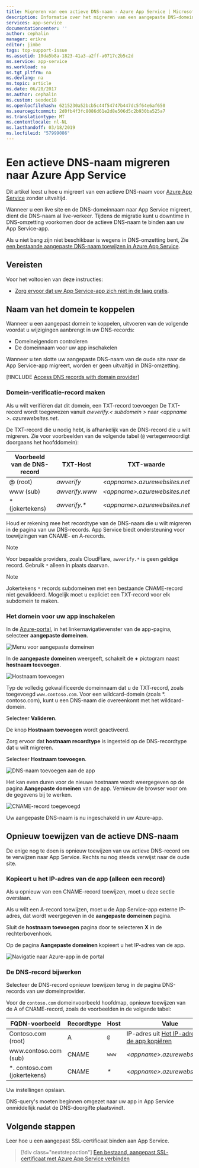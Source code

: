 ```yaml
---
title: Migreren van een actieve DNS-naam - Azure App Service | Microsoft Docs
description: Informatie over het migreren van een aangepaste DNS-domeinnaam al aan een live site naar Azure App Service zonder uitvaltijd toegewezen is.
services: app-service
documentationcenter: ''
author: cephalin
manager: erikre
editor: jimbe
tags: top-support-issue
ms.assetid: 10da5b8a-1823-41a3-a2ff-a0717c2b5c2d
ms.service: app-service
ms.workload: na
ms.tgt_pltfrm: na
ms.devlang: na
ms.topic: article
ms.date: 06/28/2017
ms.author: cephalin
ms.custom: seodec18
ms.openlocfilehash: 6215230a52bcb5c44f54747b447dc5f64e6af650
ms.sourcegitcommit: 2d0fb4f3fc8086d61e2d8e506d5c2b930ba525a7
ms.translationtype: MT
ms.contentlocale: nl-NL
ms.lasthandoff: 03/18/2019
ms.locfileid: "57999086"
---
```

# <a name="migrate-an-active-dns-name-to-azure-app-service"></a>Een actieve DNS-naam migreren naar Azure App Service

Dit artikel leest u hoe u migreert van een actieve DNS-naam voor [Azure App Service](../app-service/overview.md) zonder uitvaltijd.

Wanneer u een live site en de DNS-domeinnaam naar App Service migreert, dient die DNS-naam al live-verkeer. Tijdens de migratie kunt u downtime in DNS-omzetting voorkomen door de actieve DNS-naam te binden aan uw App Service-app.

Als u niet bang zijn niet beschikbaar is wegens in DNS-omzetting bent, Zie [een bestaande aangepaste DNS-naam toewijzen in Azure App Service](app-service-web-tutorial-custom-domain.md).

## <a name="prerequisites"></a>Vereisten

Voor het voltooien van deze instructies:

- [Zorg ervoor dat uw App Service-app zich niet in de laag gratis](app-service-web-tutorial-custom-domain.md#checkpricing).

## <a name="bind-the-domain-name-preemptively"></a>Naam van het domein te koppelen

Wanneer u een aangepast domein te koppelen, uitvoeren van de volgende voordat u wijzigingen aanbrengt in uw DNS-records:

- Domeineigendom controleren
- De domeinnaam voor uw app inschakelen

Wanneer u ten slotte uw aangepaste DNS-naam van de oude site naar de App Service-app migreert, worden er geen uitvaltijd in DNS-omzetting.

[!INCLUDE [Access DNS records with domain provider](../../includes/app-service-web-access-dns-records.md)]

### <a name="create-domain-verification-record"></a>Domein-verificatie-record maken

Als u wilt verifiëren dat dit domein, een TXT-record toevoegen De TXT-record wordt toegewezen vanuit _awverify.&lt; subdomein >_ naar  _&lt;appname >. azurewebsites.net_. 

De TXT-record die u nodig hebt, is afhankelijk van de DNS-record die u wilt migreren. Zie voor voorbeelden van de volgende tabel (`@` vertegenwoordigt doorgaans het hoofddomein):

| Voorbeeld van de DNS-record | TXT-Host | TXT-waarde |
| - | - | - |
| \@ (root) | _awverify_ | _&lt;appname>.azurewebsites.net_ |
| www (sub) | _awverify.www_ | _&lt;appname>.azurewebsites.net_ |
| \* (jokertekens) | _awverify.\*_ | _&lt;appname>.azurewebsites.net_ |

Houd er rekening mee het recordtype van de DNS-naam die u wilt migreren in de pagina van uw DNS-records. App Service biedt ondersteuning voor toewijzingen van CNAME- en A-records.

> [!NOTE]
> Voor bepaalde providers, zoals CloudFlare, `awverify.*` is geen geldige record. Gebruik `*` alleen in plaats daarvan.

> [!NOTE]
> Jokertekens `*` records subdomeinen met een bestaande CNAME-record niet gevalideerd. Mogelijk moet u expliciet een TXT-record voor elk subdomein te maken.


### <a name="enable-the-domain-for-your-app"></a>Het domein voor uw app inschakelen

In de [Azure-portal](https://portal.azure.com), in het linkernavigatievenster van de app-pagina, selecteer **aangepaste domeinen**. 

![Menu voor aangepaste domeinen](./media/app-service-web-tutorial-custom-domain/custom-domain-menu.png)

In de **aangepaste domeinen** weergeeft, schakelt de **+** pictogram naast **hostnaam toevoegen**.

![Hostnaam toevoegen](./media/app-service-web-tutorial-custom-domain/add-host-name-cname.png)

Typ de volledig gekwalificeerde domeinnaam dat u de TXT-record, zoals toegevoegd `www.contoso.com`. Voor een wildcard-domein (zoals \*. contoso.com), kunt u een DNS-naam die overeenkomt met het wildcard-domein. 

Selecteer **Valideren**.

De knop **Hostnaam toevoegen** wordt geactiveerd. 

Zorg ervoor dat **hostnaam recordtype** is ingesteld op de DNS-recordtype dat u wilt migreren.

Selecteer **Hostnaam toevoegen**.

![DNS-naam toevoegen aan de app](./media/app-service-web-tutorial-custom-domain/validate-domain-name-cname.png)

Het kan even duren voor de nieuwe hostnaam wordt weergegeven op de pagina **Aangepaste domeinen** van de app. Vernieuw de browser voor om de gegevens bij te werken.

![CNAME-record toegevoegd](./media/app-service-web-tutorial-custom-domain/cname-record-added.png)

Uw aangepaste DNS-naam is nu ingeschakeld in uw Azure-app. 

## <a name="remap-the-active-dns-name"></a>Opnieuw toewijzen van de actieve DNS-naam

De enige nog te doen is opnieuw toewijzen van uw actieve DNS-record om te verwijzen naar App Service. Rechts nu nog steeds verwijst naar de oude site.

<a name="info"></a>

### <a name="copy-the-apps-ip-address-a-record-only"></a>Kopieert u het IP-adres van de app (alleen een record)

Als u opnieuw van een CNAME-record toewijzen, moet u deze sectie overslaan. 

Als u wilt een A-record toewijzen, moet u de App Service-app externe IP-adres, dat wordt weergegeven in de **aangepaste domeinen** pagina.

Sluit de **hostnaam toevoegen** pagina door te selecteren **X** in de rechterbovenhoek. 

Op de pagina **Aangepaste domeinen** kopieert u het IP-adres van de app.

![Navigatie naar Azure-app in de portal](./media/app-service-web-tutorial-custom-domain/mapping-information.png)

### <a name="update-the-dns-record"></a>De DNS-record bijwerken

Selecteer de DNS-record opnieuw toewijzen terug in de pagina DNS-records van uw domeinprovider.

Voor de `contoso.com` domeinvoorbeeld hoofdmap, opnieuw toewijzen van de A of CNAME-record, zoals de voorbeelden in de volgende tabel: 

| FQDN-voorbeeld | Recordtype | Host | Value |
| - | - | - | - |
| Contoso.com (root) | A | `@` | IP-adres uit [Het IP-adres van de app kopiëren](#info) |
| www\.contoso.com (sub) | CNAME | `www` | _&lt;appname>.azurewebsites.net_ |
| \*. contoso.com (jokertekens) | CNAME | _\*_ | _&lt;appname>.azurewebsites.net_ |

Uw instellingen opslaan.

DNS-query's moeten beginnen omgezet naar uw app in App Service onmiddellijk nadat de DNS-doorgifte plaatsvindt.

## <a name="next-steps"></a>Volgende stappen

Leer hoe u een aangepast SSL-certificaat binden aan App Service.

> [!div class="nextstepaction"]
> [Een bestaand, aangepast SSL-certificaat met Azure App Service verbinden](app-service-web-tutorial-custom-ssl.md)
